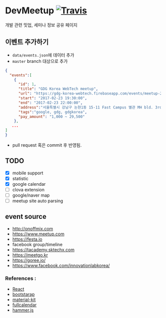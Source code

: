 # DevMeetup  [![Travis](https://travis-ci.org/dev-meetup/dev-meetup.github.io.svg?branch=master)](https://travis-ci.org/dev-meetup/dev-meetup.github.io)

개발 관련 밋업, 세미나 정보 공유 페이지


## 이벤트 추가하기
- `data/events.json`에 데이터 추가
- `master` branch 대상으로 추가

```json
{
  "events":[
    {
      "id": 1,
      "title": "GDG Korea WebTech meetup",
      "url": "https://gdg-korea-webtech.firebaseapp.com/events/meetup-20170223/",
      "start": "2017-02-23 19:30:00",
      "end": "2017-02-23 22:00:00",
      "address":"서울특별시 강남구 논현1동 15-11 Fast Campus 별관 MH bld. 3rd floor",
      "tags":"google, gdg, gdgkorea", 
      "pay_amount": "1,000 ~ 29,500" 
    },
   ...
]
}
```

- pull request 혹은 commit 후 반영됨.

## TODO 
- [x] mobile support
- [x] statistic
- [x] google calendar
- [ ] clova extension
- [ ] google/naver map 
- [ ] meetup site auto parsing 

## event source 
- http://onoffmix.com
- https://www.meetup.com
- https://festa.io
- facebook group/timeline
- https://tacademy.sktechx.com
- https://meetgo.kr
- https://goree.io/
- https://www.facebook.com/innovationlabkorea/


### References :
- [React](https://facebook.github.io/react/)
- [bootstarap](getbootstrap.com)
- [material-kit](https://www.creative-tim.com/)
- [fullcalendar](https://fullcalendar.io)
- [hammer.js](http://hammerjs.github.io/)

